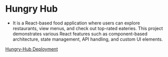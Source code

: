 # Hungry Hub 
+ It is a React-based food application where users can explore restaurants, view menus, and check out top-rated eateries. This project demonstrates various React features such as component-based architecture, state management, API handling, and custom UI elements.


[Hungry-Hub Deployment](https://hungryhub086.netlify.app)

